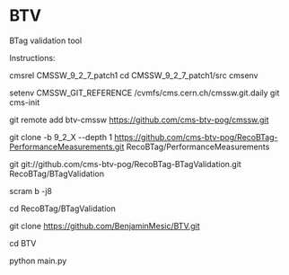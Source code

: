 # BTV
BTag validation tool

Instructions:


cmsrel CMSSW_9_2_7_patch1
cd CMSSW_9_2_7_patch1/src
cmsenv

setenv CMSSW_GIT_REFERENCE /cvmfs/cms.cern.ch/cmssw.git.daily
git cms-init

git remote add btv-cmssw https://github.com/cms-btv-pog/cmssw.git

git clone -b 9_2_X --depth 1 https://github.com/cms-btv-pog/RecoBTag-PerformanceMeasurements.git RecoBTag/PerformanceMeasurements

git  git://github.com/cms-btv-pog/RecoBTag-BTagValidation.git RecoBTag/BTagValidation

scram b -j8

cd RecoBTag/BTagValidation

git clone https://github.com/BenjaminMesic/BTV.git

cd BTV

python main.py

